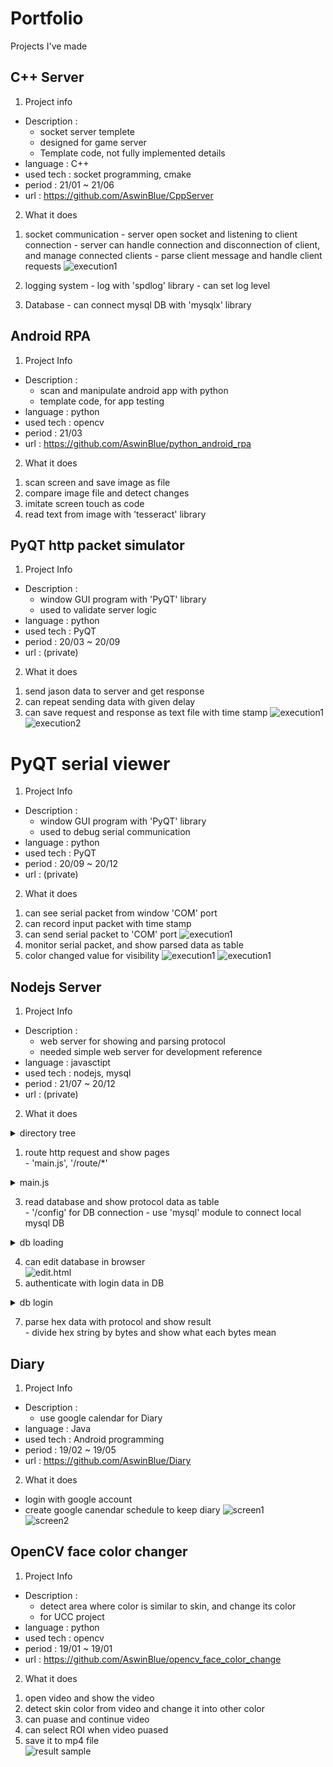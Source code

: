 # Portfolio
Projects I've made

## C++ Server
1. Project info
  - Description : 
    - socket server templete
    - designed for game server
    - Template code, not fully implemented details
  - language : C++
  - used tech : socket programming, cmake
  - period : 21/01 ~ 21/06
  - url : https://github.com/AswinBlue/CppServer

2. What it does
  1) socket communication
    - server open socket and listening to client connection
    - server can handle connection and disconnection of client, and manage connected clients
    - parse client message and handle client requests
![execution1](./cpp1.png)

   2) logging system
    - log with 'spdlog' library
    - can set log level
   3) Database
    - can connect mysql DB with 'mysqlx' library


## Android RPA
1. Project Info
  - Description :
    - scan and manipulate android app with python
    - template code, for app testing
  - language : python
  - used tech : opencv
  - period : 21/03
  - url : https://github.com/AswinBlue/python_android_rpa

2. What it does
  1) scan screen and save image as file
  2) compare image file and detect changes
  3) imitate screen touch as code
  4) read text from image with 'tesseract' library


## PyQT http packet simulator
1. Project Info
  - Description :
    - window GUI program with 'PyQT' library
    - used to validate server logic
  - language : python
  - used tech : PyQT
  - period : 20/03 ~ 20/09
  - url : (private)

2. What it does
  1) send jason data to server and get response
  2) can repeat sending data with given delay
  3) can save request and response as text file with time stamp
![execution1](./packetSimulator1.png)
![execution2](./packetSimulator2.png)


# PyQT serial viewer
1. Project Info
  - Description :
    - window GUI program with 'PyQT' library
    - used to debug serial communication
  - language : python
  - used tech : PyQT
  - period : 20/09 ~ 20/12
  - url : (private)

2. What it does
  1) can see serial packet from window 'COM' port
  2) can record input packet with time stamp
  3) can send serial packet to 'COM' port
![execution1](./Serial3.png)
  4) monitor serial packet, and show parsed data as table
  5) color changed value for visibility
![execution1](./Serial1.png)
![execution1](./Serial2.png)


## Nodejs Server
1. Project Info
  - Description :
    - web server for showing and parsing protocol
    - needed simple web server for development reference
  - language : javasctipt
  - used tech : nodejs, mysql
  - period : 21/07 ~ 20/12
  - url : (private)

2. What it does
<details>
    <summary>directory tree</summary>
  
  ```
  # directory tree
  │  main.js
  │  package.json
  │  tree.txt
  │  
  ├─config
  │      db_config.json
  │          
  ├─route
  │      default.js
  │      edit.js
  │      history.js
  │      login.js
  │      parse.js
  │      
  ├─static
  │      edit_func.js
  │      index_func.js
  │      parse_func.js
  │      tlv.js
  │      
  └─views
          edit.html
          history.html
          index.html
          login.html
          parse.html
  ```
</details>
  
  1) route http request and show pages  
    - 'main.js', '/route/*'
<details>
    <summary>main.js</summary>
  
    ```
    // main.js
    var express = require('express');
    var session = require('express-session');
    var bodyParser = require('body-parser');
    var app = express();

    // static files
    app.use('/static', express.static(__dirname + '/static'));
    console.log('static path ' + __dirname + '/static' + ' as \'/static\'');

    // session
    app.use(session({
        secret:"AIRSOLUTION",
        resave:false,
        saveUninitialized:true
    }));
    console.log('use session');

    // body-parser
    app.use(bodyParser.urlencoded({extended: false}));

    app.use('/script', express.static('script'));

    // routing
    r_history = require('./route/history.js');
    app.use('/history', r_history);
    r_parse = require('./route/parse.js');
    app.use('/parse', r_parse);
    r_edit = require('./route/edit.js');
    app.use('/edit', r_edit);
    r_login = require('./route/login.js');
    app.use('/login', r_login);

    // root routing은 항상 제일 뒤로 빼준다
    r_default = require('./route/default.js');
    app.use('/', r_default);



    // ejs setting
    app.set('views', './views');
    app.set('view engine', 'html');
    app.engine('.html', require('ejs').renderFile);

    // open server
    var server = app.listen(80, function() {
        var host = server.address().address
        var port = server.address().port
        console.log("App listening at http://%s:%s", host, port)
    });

    console.log('Server Start');
    ```
</details>

  3) read database and show protocol data as table  
    - '/config' for DB connection 
    - use 'mysql' module to connect local mysql DB
<details>
  <summary> db loading </summary>
  
  ```
  router.get('/', function(req, res, next) {
	// load DB
	var mysql = require('mysql');
	var db_config = require('../config/db_config.json');

	var connection = mysql.createConnection({
	    host : db_config.host,
	    user : db_config.user,
	    password : db_config.password,
	    database : db_config.database
	});

	// DB query
	connection.connect();
	connection.query('SELECT * FROM tlvMap RIGHT JOIN tlv ON tlv.number = tlvMap.number ORDER BY tlv.number, (tlvMap.bit)*1, (tlvMap.byte)*1, (tlvMap.value)*1', function (error, results, fields) {
	    if (error) {
	        console.log(error);
			res.status(500).json({"Error": error});
	    }
        else {
            // add dummy
            results.push({"number":""});
        	// link html file
            res.render('index.html', {dataList: results});
        }
	  });
	  connection.end();
  });
  ```
</details>

  4) can edit database in browser  
  ![edit.html](./nodejs_edit.png)
  5) authenticate with login data in DB 

<details>
  <summary> db login </summary>
  
  ```
  function authenticate(req, res, next) {
    // load DB
    var mysql = require('mysql');
    var db_config = require('../config/db_config.json');

    var connection = mysql.createConnection({
        host : db_config.host,
        user : db_config.user,
        password : db_config.password,
        database : "mysql"
    });

    // DB query
    connection.connect();
      var id = req.body.user;
      var pswd = req.body.pswd;
    connection.query("SELECT * FROM user WHERE User=? AND authentication_string=PASSWORD(?)", [id, pswd], function (error, results, fields) {
          console.log("id : %s, password : %s", id, pswd);
          console.log("result : %s", results);
        if (error) {
            console.log(error);
        res.status(500).json({"Error": "DB error"});
        }
          else if (results.length <= 0) {
              res.send("Login Failed");
          }
          else {
              // redirect to 'edit'
              req.session.user = results[0].User;
              req.session.save(function() {
                  res.redirect('/edit/' + req.params.TLV);
                  console.log('redirect to /edit/' + req.params.TLV);
              });
          }
    });
    connection.end();
  };
  ```
</details>
  
  7) parse hex data with protocol and show result  
    - divide hex string by bytes and show what each bytes mean

## Diary
1. Project Info
  - Description :
    - use google calendar for Diary
  - language : Java
  - used tech : Android programming
  - period : 19/02 ~ 19/05
  - url : https://github.com/AswinBlue/Diary

2. What it does
  - login with google account
  - create google canendar schedule to keep diary
  ![screen1](./Diary1.png)  
  ![screen2](./Diary2.png)

## OpenCV face color changer
1. Project Info
  - Description :
    - detect area where color is similar to skin, and change its color
    - for UCC project
  - language : python
  - used tech : opencv
  - period : 19/01 ~ 19/01
  - url : https://github.com/AswinBlue/opencv_face_color_change

2. What it does
  1) open video and show the video  
  2) detect skin color from video and change it into other color  
  3) can puase and continue video  
  4) can select ROI when video puased  
  5) save it to mp4 file  
  ![result sample](./skin.png)  
